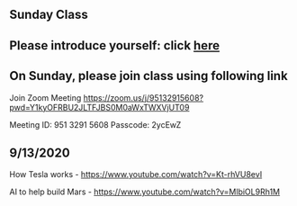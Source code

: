 ## Sunday Class

## Please introduce yourself: click [here](https://flipgrid.com/344f1886)

## On Sunday, please join class using following link

Join Zoom Meeting
https://zoom.us/j/95132915608?pwd=Y1kyOFRBU2JLTFJBS0M0aWxTWXVjUT09

Meeting ID: 951 3291 5608
Passcode: 2ycEwZ

## 9/13/2020

How Tesla works - https://www.youtube.com/watch?v=Kt-rhVU8evI

AI to help build Mars - https://www.youtube.com/watch?v=MlbiOL9Rh1M
